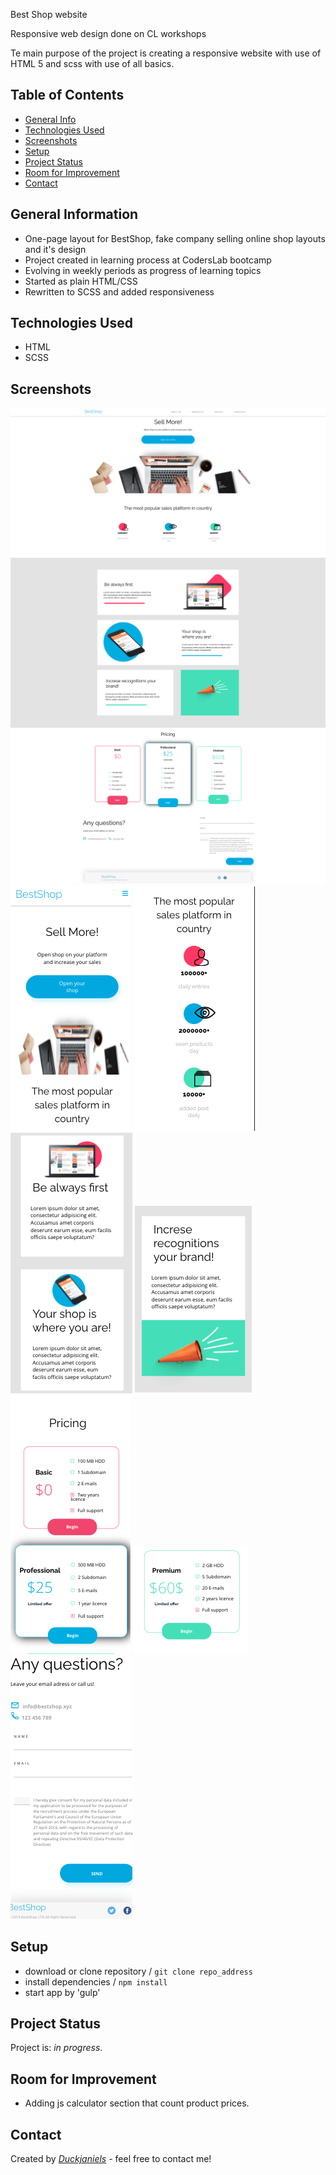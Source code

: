 Best Shop website

Responsive web design done on CL workshops

Te main purpose of the project is creating a responsive website with use of HTML 5 and scss with use of all basics.

## Table of Contents

* [General Info](#general-information)
* [Technologies Used](#technologies-used)
* [Screenshots](#screenshots)
* [Setup](#setup)
* [Project Status](#project-status)
* [Room for Improvement](#room-for-improvement)
* [Contact](#contact)

## General Information

- One-page layout for BestShop, fake company selling online shop layouts and it's design
- Project created in learning process at CodersLab bootcamp
- Evolving in weekly periods as progress of learning topics
- Started as plain HTML/CSS
- Rewritten to SCSS and added responsiveness

## Technologies Used

- HTML
- SCSS

## Screenshots

![1](./images/ss1.png)
![1](./images/ss2.png)
![1](./images/ss3.png)
![1](./images/ss4.png)
![1](./images/ss5.png)
![1](./images/ss6.png)
![1](./images/ss7.png)
![1](./images/ss8.png)
![1](./images/ss9.png)
![1](./images/ss10.png)

## Setup

- download or clone repository / `git clone repo_address`
- install dependencies / `npm install`
- start app by 'gulp'

## Project Status

Project is: _in progress_.

[//]: # (Assumed learning task completed.)

## Room for Improvement

- Adding js calculator section that count product prices.

## Contact

Created by [_Duckjaniels_](https://www.linkedin.com/in/maksym-kaczorowski-008b3a154/) - feel free to contact me!